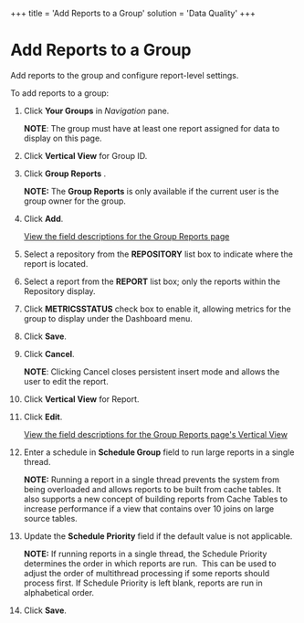 +++
title = 'Add Reports to a Group'
solution = 'Data Quality'
+++

# Add Reports to a Group

Add reports to the group and configure report-level settings.

To add reports to a group:

1.  Click **Your Groups** in *Navigation* pane.
    
    <span style="font-weight: bold;">NOTE</span>: The group must have at
    least one report assigned for data to display on this page.

2.  Click **Vertical View** for Group ID.

3.  Click **Group Reports** .
    
    **NOTE:** The <span style="font-weight: bold;">Group Reports</span>
    is only available if the current user is the group owner for the
    group.

4.  Click **Add**.
    
    [View the field descriptions for the Group Reports
    page](../Page_Desc/Group_Reports_H)

5.  Select a repository from the **REPOSITORY** list box to indicate
    where the report is located.

6.  Select a report from the **REPORT** list box; only the reports
    within the Repository display.

7.  Click **METRICS**<span style="font-weight: bold;">STATUS</span>
    check box to enable it, allowing metrics for the group to display
    under the Dashboard menu.

8.  Click **Save**.

9.  Click **Cancel**.
    
    <span style="font-weight: bold;">NOTE</span>: Clicking Cancel closes
    persistent insert mode and allows the user to edit the report.

10. Click **Vertical View** for Report.

11. Click **Edit**.
    
    [View the field descriptions for the Group Reports page's Vertical
    View](../Page_Desc/Group_Reports_H)

12. Enter a schedule in **Schedule Group** field to run large reports in
    a single thread.
    
    **NOTE:** Running a report in a single thread prevents the system
    from being overloaded and allows reports to be built from cache
    tables. It also supports a new concept of building reports from
    Cache Tables to increase performance if a view that contains over 10
    joins on large source tables.

13. Update the **Schedule Priority** field if the default value is not
    applicable. 
    
    **NOTE:** If running reports in a single thread, the Schedule
    Priority determines the order in which reports are run.  This can be
    used to adjust the order of multithread processing if some reports
    should process first. If Schedule Priority is left blank, reports
    are run in alphabetical order.

14. Click **Save**.
